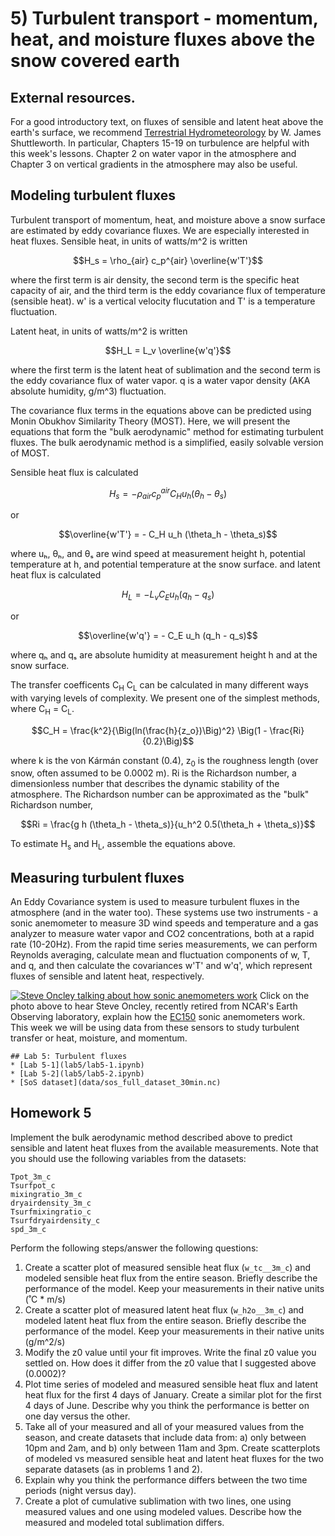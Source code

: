 # 5) Turbulent transport - momentum, heat, and moisture fluxes above the snow covered earth

## External resources.
For a good introductory text, on fluxes of sensible and latent heat above the earth's surface, we recommend [Terrestrial Hydrometeorology](https://bcs.wiley.com/he-bcs/Books?action=index&bcsId=6961&itemId=0470659378) by W. James Shuttleworth.  In particular, Chapters 15-19 on turbulence are helpful with this week's lessons.
Chapter 2 on water vapor in the atmosphere and Chapter 3 on vertical gradients in the atmosphere may also be useful.

## Modeling turbulent fluxes
Turbulent transport of momentum, heat, and moisture above a snow surface are estimated by eddy covariance fluxes. We are especially interested in heat fluxes.
Sensible heat, in units of watts/m^2 is written 

$$H_s = \rho_{air} c_p^{air} \overline{w'T'}$$

where the first term is air density, the second term is the specific heat capacity of air, and the third term is the eddy covariance flux of temperature (sensible heat). w' is a vertical velocity flucutation and T' is a temperature fluctuation.

Latent heat, in units of watts/m^2 is written 

$$H_L = L_v \overline{w'q'}$$

where the first term is the latent heat of sublimation and the second term is the eddy covariance flux of water vapor. q is a water vapor density (AKA absolute humidity, g/m^3) fluctuation.

The covariance flux terms in the equations above can be predicted using Monin Obukhov Similarity Theory (MOST). Here, we will present the equations that form the "bulk aerodynamic" method for estimating turbulent fluxes. The bulk aerodynamic method is a simplified, easily solvable version of MOST.

Sensible heat flux is calculated 

$$H_s = - \rho_{air} c_p^{air} C_H u_h (\theta_h - \theta_s)$$

or 

$$\overline{w'T'} = - C_H u_h (\theta_h - \theta_s)$$


where uₕ, θₕ, and θₛ are wind speed at measurement height h, potential temperature at h, and potential temperature at the snow surface.
and latent heat flux is calculated

$$H_L = - L_v C_E u_h (q_h - q_s)$$

or 

$$\overline{w'q'} = - C_E u_h (q_h - q_s)$$

where qₕ and qₛ are absolute humidity at measurement height h and at the snow surface.

The transfer coefficents C<sub>H</sub> C<sub>L</sub> can be calculated in many different ways with varying levels of complexity. We present one of the simplest methods, where C<sub>H</sub> = C<sub>L</sub>.


$$C_H = \frac{k^2}{\Big(ln(\frac{h}{z_o})\Big)^2} \Big(1 - \frac{Ri}{0.2}\Big)$$

where k is the von Kármán constant (0.4), z<sub>0</sub> is the roughness length (over snow, often assumed to be 0.0002 m).
Ri is the Richardson number, a dimensionless number that describes the dynamic stability of the atmosphere. The Richardson number can be approximated as the "bulk" Richardson number,


$$Ri = \frac{g h (\theta_h - \theta_s)}{u_h^2 0.5(\theta_h + \theta_s)}$$


To estimate H<sub>s</sub> and H<sub>L</sub>, assemble the equations above.

## Measuring turbulent fluxes
An Eddy Covariance system is used to measure turbulent fluxes in the atmosphere (and in the water too). 
These systems use two instruments - a sonic anemometer to measure 3D wind speeds and temperature and a gas analyzer to measure water vapor and CO2 concentrations, both at a rapid rate (10-20Hz).
From the rapid time series measurements, we can perform Reynolds averaging, calculate mean and fluctuation components of w, T, and q, and then calculate the covariances w'T' and w'q', which represent fluxes of sensible and latent heat, respectively.

[![Steve Oncley talking about how sonic anemometers work](https://img.youtube.com/vi/2kUJari_PpM/0.jpg)](https://www.youtube.com/watch?v=2kUJari_PpM)
Click on the photo above to hear Steve Oncley, recently retired from NCAR's Earth Observing laboratory, explain how the [EC150](https://www.campbellsci.com/ec150) sonic anemometers work.  
This week we will be using data from these sensors to study turbulent transfer or heat, moisture, and momentum.

```note
## Lab 5: Turbulent fluxes
* [Lab 5-1](lab5/lab5-1.ipynb)          
* [Lab 5-2](lab5/lab5-2.ipynb)
* [SoS dataset](data/sos_full_dataset_30min.nc)
```


## Homework 5
Implement the bulk aerodynamic method described above to predict sensible and latent heat fluxes from the available measurements. 
Note that you should use the following variables from the datasets:
```
Tpot_3m_c
Tsurfpot_c
mixingratio_3m_c
dryairdensity_3m_c
Tsurfmixingratio_c
Tsurfdryairdensity_c
spd_3m_c
```

Perform the following steps/answer the following questions:

1. Create a scatter plot of measured sensible heat flux (`w_tc__3m_c`) and modeled sensible heat flux from the entire season. Briefly describe the performance of the model. Keep your measurements in their native units (˚C * m/s)
2. Create a scatter plot of measured latent heat flux (`w_h2o__3m_c`) and modeled latent heat flux from the entire season. Briefly describe the performance of the model. Keep your measurements in their native units (g/m^2/s)
3. Modify the z0 value until your fit improves. Write the final z0 value you settled on. How does it differ from the z0 value that I suggested above (0.0002)?
4. Plot time series of modeled and measured sensible heat flux and latent heat flux for the first 4 days of January. Create a similar plot for the first 4 days of June. Describe why you think the performance is better on one day versus the other.
5. Take all of your measured and all of your measured values from the season, and create datasets that include data from: a) only between 10pm and 2am, and b) only between 11am and 3pm. Create scatterplots of modeled vs measured sensible heat and latent heat fluxes for the two separate datasets (as in problems 1 and 2).
6. Explain why you think the performance differs between the two time periods (night versus day).
7. Create a plot of cumulative sublimation with two lines, one using measured values and one using modeled values. Describe how the measured and modeled total sublimation differs.